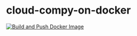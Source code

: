 # cloud-compy-on-docker

[![Build and Push Docker Image](https://github.com/PeterMwendia/cloud-compy-on-docker/actions/workflows/main.yaml/badge.svg)](https://github.com/PeterMwendia/cloud-compy-on-docker/actions/workflows/main.yaml)
